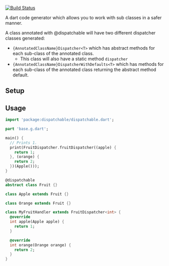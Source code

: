 [![Build Status](https://travis-ci.com/nigel-gott/dispatchable.svg?branch=master)](https://travis-ci.com/nigel-gott/dispatchable)

A dart code generator which allows you to work with sub classes in a safer manner.

A class annotated with @dispatchable will have two different dispatcher classes generated:
* `{AnnotatedClassName}Dispatcher<T>` which has abstract methods for each sub-class of the annotated class.
  * This class will also have a static method `dispatcher`
* `{AnnotatedClassName}DispatcherWithDefaults<T>` which has methods for each sub-class of the annotated class returning the abstract method default.

## Setup

## Usage


```dart
import 'package:dispatchable/dispatchable.dart';

part 'base.g.dart';

main() {
  // Prints 1.
  print(FruitDispatcher.fruitDispatcher((apple) {
    return 1;
  }, (orange) {
    return 2;
  })(Apple()));
}

@dispatchable
abstract class Fruit {}

class Apple extends Fruit {}

class Orange extends Fruit {}

class MyFruitHandler extends FruitDispatcher<int> {
  @override
  int apple(Apple apple) {
    return 1;
  }

  @override
  int orange(Orange orange) {
    return 2;
  }
}

```

